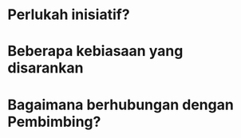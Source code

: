 # Perlukah inisiatif?


# Beberapa kebiasaan yang disarankan


# Bagaimana berhubungan dengan Pembimbing?





